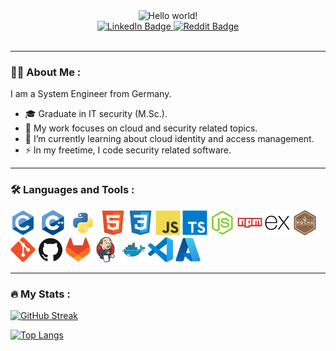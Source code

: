 <div id="header" align="center">
  <img src="https://media.giphy.com/media/qUABlXKRRvfQobzIXp/giphy.gif" width="100" alt="Hello world!"/>
  <!-- <img src="https://www.entschladen.me/images/avatar.png" width="100" alt="a small presentation of myself..."/> -->
  <div id="badges">
    <a href="https://www.linkedin.com/in/niklas-entschladen">
      <img src="https://img.shields.io/badge/LinkedIn-blue?style=for-the-badge&logo=linkedin&logoColor=white" alt="LinkedIn Badge"/>
    </a>
    <a href="https://www.reddit.com/user/niklasent/">
      <img src="https://img.shields.io/badge/Reddit-orange?style=for-the-badge&logo=reddit&logoColor=white" alt="Reddit Badge"/>
    </a>
  </div>
  <img src="https://komarev.com/ghpvc/?username=niklasent&style=for-the-badge&color=blue" alt=""/>
</div>

---

### 👨‍💻 About Me :
I am a System Engineer from Germany.
- 🎓 Graduate in IT security (M.Sc.).
- 🔭 My work focuses on cloud and security related topics.
- 🌱 I’m currently learning about cloud identity and access management.
- ⚡ In my freetime, I code security related software.

---

### 🛠️ Languages and Tools :
<div>
  <!-- Should not be more than 18 elements in order to keep every item in line... -->
  <img src="https://github.com/devicons/devicon/blob/master/icons/c/c-original.svg" title="C" alt="C" width="40" height="40"/>&nbsp;
  <img src="https://github.com/devicons/devicon/blob/master/icons/cplusplus/cplusplus-original.svg" title="C++" alt="C++" width="40" height="40"/>&nbsp;
  <img src="https://github.com/devicons/devicon/blob/master/icons/python/python-original.svg" title="Python" alt="Python" width="40" height="40"/>&nbsp;
  <img src="https://github.com/devicons/devicon/blob/master/icons/html5/html5-original.svg" title="HTML5" alt="HTML5" width="40" height="40"/>
  <img src="https://github.com/devicons/devicon/blob/master/icons/css3/css3-original.svg" title="CSS3" alt="CSS3" width="40" height="40"/>
  <img src="https://github.com/devicons/devicon/blob/master/icons/javascript/javascript-original.svg" title="JavaScript" alt="JavaScript" width="40" height="40"/>
  <img src="https://github.com/devicons/devicon/blob/master/icons/typescript/typescript-original.svg" title="TypeScript" alt="TypeScript" width="40" height="40"/>
  <img src="https://github.com/devicons/devicon/blob/master/icons/nodejs/nodejs-original.svg" title="NodeJS" alt="NodeJS" width="40" height="40"/>
  <img src="https://github.com/devicons/devicon/blob/master/icons/npm/npm-original-wordmark.svg" title="npm" alt="npm" width="40" height="40"/>
  <img src="https://github.com/devicons/devicon/blob/master/icons/express/express-original.svg" title="Express" alt="Express" width="40" height="40"/>
  <img src="https://github.com/devicons/devicon/blob/master/icons/mocha/mocha-plain.svg" title="Mocha" alt="Mocha" width="40" height="40"/>
  <img src="https://github.com/devicons/devicon/blob/master/icons/git/git-original.svg" title="Git" alt="Git" width="40" height="40"/>
  <img src="https://github.com/devicons/devicon/blob/master/icons/github/github-original.svg" title="GitHub" alt="GitHub" width="40" height="40"/>
  <img src="https://github.com/devicons/devicon/blob/master/icons/gitlab/gitlab-original.svg" title="GitLab" alt="GitLab" width="40" height="40"/>
  <img src="https://github.com/devicons/devicon/blob/master/icons/jenkins/jenkins-original.svg" title="Jenkins" alt="Jenkins" width="40" height="40"/>
  <img src="https://github.com/devicons/devicon/blob/master/icons/docker/docker-original.svg" title="Docker" alt="Docker" width="40" height="40"/>
  <!-- <img src="https://github.com/devicons/devicon/blob/master/icons/nginx/nginx-original.svg" title="nginx" alt="nginx" width="40" height="40"/> -->
  <img src="https://github.com/devicons/devicon/blob/master/icons/vscode/vscode-original.svg" title="Visual Studio Code" alt="Visual Studio Code" width="40" height="40"/>
  <img src="https://github.com/devicons/devicon/blob/master/icons/azure/azure-original.svg" title="Azure" alt="Azure" width="40" height="40"/>
</div>

---

### 🔥 My Stats :
[![GitHub Streak](https://github-readme-streak-stats.herokuapp.com?user=niklasent&theme=dark&background=000000)](https://git.io/streak-stats)

[![Top Langs](https://github-readme-stats.vercel.app/api/top-langs/?username=niklasent&layout=compact&theme=vision-friendly-dark)](https://github.com/anuraghazra/github-readme-stats)

<!--
**niklasent/niklasent** is a ✨ _special_ ✨ repository because its `README.md` (this file) appears on your GitHub profile.

Here are some ideas to get you started:

- 🔭 I’m currently working on ...
- 🌱 I’m currently learning ...
- 👯 I’m looking to collaborate on ...
- 🤔 I’m looking for help with ...
- 💬 Ask me about ...
- 📫 How to reach me: ...
- 😄 Pronouns: ...
- ⚡ Fun fact: ...
-->
